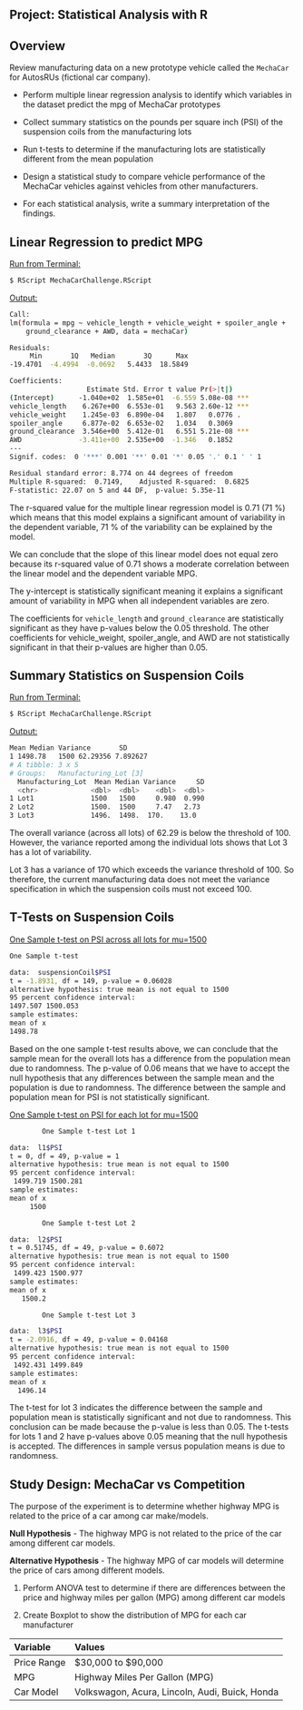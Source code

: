 ## Project: Statistical Analysis with R

## Overview
Review manufacturing data on a new prototype vehicle called the `MechaCar` for AutosRUs (fictional car company).

- Perform multiple linear regression analysis to identify which variables in the dataset predict the mpg of MechaCar prototypes

- Collect summary statistics on the pounds per square inch (PSI) of the suspension coils from the manufacturing lots

- Run t-tests to determine if the manufacturing lots are statistically different from the mean population

- Design a statistical study to compare vehicle performance of the MechaCar vehicles against vehicles from other manufacturers.

- For each statistical analysis, write a summary interpretation of the findings.

## Linear Regression to predict MPG

<ins>Run from Terminal:</ins>

```bash
$ RScript MechaCarChallenge.RScript
```
<ins>Output:</ins>

```bash
Call:
lm(formula = mpg ~ vehicle_length + vehicle_weight + spoiler_angle +
    ground_clearance + AWD, data = mechaCar)

Residuals:
     Min       1Q   Median       3Q      Max
-19.4701  -4.4994  -0.0692   5.4433  18.5849

Coefficients:
                   Estimate Std. Error t value Pr(>|t|)
(Intercept)      -1.040e+02  1.585e+01  -6.559 5.08e-08 ***
vehicle_length    6.267e+00  6.553e-01   9.563 2.60e-12 ***
vehicle_weight    1.245e-03  6.890e-04   1.807   0.0776 .
spoiler_angle     6.877e-02  6.653e-02   1.034   0.3069
ground_clearance  3.546e+00  5.412e-01   6.551 5.21e-08 ***
AWD              -3.411e+00  2.535e+00  -1.346   0.1852
---
Signif. codes:  0 '***' 0.001 '**' 0.01 '*' 0.05 '.' 0.1 ' ' 1

Residual standard error: 8.774 on 44 degrees of freedom
Multiple R-squared:  0.7149,    Adjusted R-squared:  0.6825
F-statistic: 22.07 on 5 and 44 DF,  p-value: 5.35e-11
```

The r-squared value for the multiple linear regression model is 0.71 (71 %) which means that this model explains a significant amount of variability in the dependent variable, 71 % of the variability can be explained by the model.

We can conclude that the slope of this linear model does not equal zero because its r-squared value of 0.71 shows a moderate correlation between the linear model and the dependent variable MPG.

The y-intercept is statistically significant meaning it explains a significant amount of variability in MPG when all independent variables are zero.

The coefficients for `vehicle_length` and `ground_clearance` are statistically significant as they have p-values below the 0.05 threshold. The other coefficients for vehicle_weight, spoiler_angle, and AWD are not statistically significant in that their p-values are higher than 0.05.

## Summary Statistics on Suspension Coils

<ins>Run from Terminal:</ins>

```bash
$ RScript MechaCarChallenge.RScript
```
<ins>Output:</ins>

```bash
Mean Median Variance       SD
1 1498.78   1500 62.29356 7.892627
# A tibble: 3 x 5
# Groups:   Manufacturing_Lot [3]
  Manufacturing_Lot  Mean Median Variance     SD
  <chr>             <dbl>  <dbl>    <dbl>  <dbl>
1 Lot1              1500   1500     0.980  0.990
2 Lot2              1500.  1500     7.47   2.73
3 Lot3              1496.  1498.  170.    13.0
```

The overall variance (across all lots) of 62.29 is below the threshold of 100. However, the variance reported among the individual lots shows that Lot 3 has a lot of variability.

Lot 3 has a variance of 170 which exceeds the variance threshold of 100. So therefore, the current manufacturing data does not meet the variance specification in which the suspension coils must not exceed 100.

## T-Tests on Suspension Coils

<ins>One Sample t-test on PSI across all lots for mu=1500</ins>

```bash
One Sample t-test

data:  suspensionCoil$PSI
t = -1.8931, df = 149, p-value = 0.06028
alternative hypothesis: true mean is not equal to 1500
95 percent confidence interval:
1497.507 1500.053
sample estimates:
mean of x
1498.78
```

Based on the one sample t-test results above, we can conclude that the sample mean for the overall lots has a difference from the population mean due to randomness. The p-value of 0.06 means that we have to accept the null hypothesis that any differences between the sample mean and the population is due to randomness. The difference between the sample and population mean for PSI is not statistically significant.

<ins>One Sample t-test on PSI for each lot for mu=1500</ins>

```bash
        One Sample t-test Lot 1

data:  l1$PSI
t = 0, df = 49, p-value = 1
alternative hypothesis: true mean is not equal to 1500
95 percent confidence interval:
 1499.719 1500.281
sample estimates:
mean of x
     1500

        One Sample t-test Lot 2

data:  l2$PSI
t = 0.51745, df = 49, p-value = 0.6072
alternative hypothesis: true mean is not equal to 1500
95 percent confidence interval:
 1499.423 1500.977
sample estimates:
mean of x
   1500.2

        One Sample t-test Lot 3

data:  l3$PSI
t = -2.0916, df = 49, p-value = 0.04168
alternative hypothesis: true mean is not equal to 1500
95 percent confidence interval:
 1492.431 1499.849
sample estimates:
mean of x
  1496.14
```

The t-test for lot 3 indicates the difference between the sample and population mean is statistically significant and not due to randomness. This conclusion can be made because the p-value is less than 0.05.  The t-tests for lots 1 and 2 have p-values above 0.05 meaning that the null hypothesis is accepted. The differences in sample versus population means is due to randomness.

## Study Design: MechaCar vs Competition

The purpose of the experiment is to determine whether highway MPG is related to the price of a car among car make/models.

**Null Hypothesis** - The highway MPG is not related to the price of the car among different car models.

**Alternative Hypothesis** - The highway MPG of car models will determine the price of cars among different models.

1. Perform ANOVA test to determine if there are differences between the price and highway miles per gallon (MPG) among different car models

2. Create Boxplot to show the distribution of MPG for each car manufacturer

| Variable    | Values                                          |
|:------------|:------------------------------------------------|
| Price Range | $30,000 to $90,000                              |
| MPG         | Highway Miles Per Gallon (MPG)                  |
| Car Model   | Volkswagon, Acura, Lincoln, Audi, Buick, Honda  |

